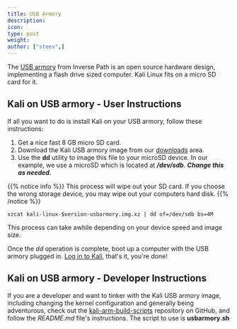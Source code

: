 ```yaml
---
title: USB Armory
description:
icon:
type: post
weight:
author: ["steev",]
---
```


The [USB armory](https://inversepath.com/usbarmory) from Inverse Path is an open source hardware design, implementing a flash drive sized computer. Kali Linux fits on a micro SD card for it.

## Kali on USB armory - User Instructions

If all you want to do is install Kali on your USB armory, follow these instructions:

1. Get a nice fast 8 GB micro SD card.
2. Download the Kali USB armory image from our [downloads](https://www.offensive-security.com/kali-linux-arm-images/) area.
3. Use the **dd** utility to image this file to your microSD device. In our example, we use a microSD which is located at **_/dev/sdb_**. **_Change this as needed._**

{{% notice info %}}
This process will wipe out your SD card. If you choose the wrong storage device, you may wipe out your computers hard disk.
{{% /notice %}}

```
xzcat kali-linux-$version-usbarmory.img.xz | dd of=/dev/sdb bs=4M
```

This process can take awhile depending on your device speed and image size.

Once the _dd_ operation is complete, boot up a computer with the USB armory plugged in. [Log in to Kali](/docs/introduction/default-credentials/), that's it, you're done!

## Kali on USB armory - Developer Instructions

If you are a developer and want to tinker with the Kali USB armory image, including changing the kernel configuration and generally being adventurous, check out the [kali-arm-build-scripts](https://gitlab.com/kalilinux/build-scripts/kali-arm) repository on GitHub, and follow the _README.md_ file's instructions. The script to use is **usbarmory.sh**
